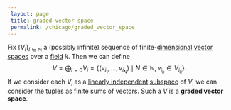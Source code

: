 ```yaml
---
 layout: page
 title: graded vector space
 permalink: /chicago/graded_vector_space
---
```

Fix $\{V_i\}_{i\in \mathbb N}$ a (possibly infinite) sequence of finite-[dimensional](https://mathgloss.github.io/MathGloss/chicago/dimension_of_vector_space) [vector spaces](https://mathgloss.github.io/MathGloss/chicago/vector_space) over a [field](https://mathgloss.github.io/MathGloss/chicago/field) $k$. Then we can define $$V = \bigoplus_{i\geq 0}V_i = \{(v_{i_1},\dots, v_{i_N}) \mid N\in \mathbb N, v_{i_k} \in V_{i_k}\}.$$ If we consider each $V_i$ as a [linearly independent](https://mathgloss.github.io/MathGloss/chicago/linearly_independent) [subspace](https://mathgloss.github.io/MathGloss/chicago/subspace_topology) of $V$, we can consider the tuples as finite sums of vectors. Such a $V$ is a **graded vector space**.